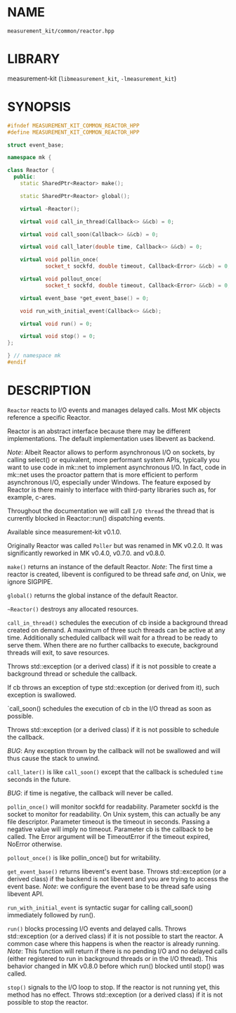 # NAME

`measurement_kit/common/reactor.hpp`

# LIBRARY

measurement-kit (`libmeasurement_kit`, `-lmeasurement_kit`)

# SYNOPSIS

```C++
#ifndef MEASUREMENT_KIT_COMMON_REACTOR_HPP
#define MEASUREMENT_KIT_COMMON_REACTOR_HPP

struct event_base;

namespace mk {

class Reactor {
  public:
    static SharedPtr<Reactor> make();

    static SharedPtr<Reactor> global();

    virtual ~Reactor();

    virtual void call_in_thread(Callback<> &&cb) = 0;

    virtual void call_soon(Callback<> &&cb) = 0;

    virtual void call_later(double time, Callback<> &&cb) = 0;

    virtual void pollin_once(
            socket_t sockfd, double timeout, Callback<Error> &&cb) = 0;

    virtual void pollout_once(
            socket_t sockfd, double timeout, Callback<Error> &&cb) = 0;

    virtual event_base *get_event_base() = 0;

    void run_with_initial_event(Callback<> &&cb);

    virtual void run() = 0;

    virtual void stop() = 0;
};

} // namespace mk
#endif
```

# DESCRIPTION

`Reactor` reacts to I/O events and manages delayed calls. Most MK objects reference a specific Reactor. 

Reactor is an abstract interface because there may be different implementations. The default implementation uses libevent as backend. 

_Note_: Albeit Reactor allows to perform asynchronous I/O on sockets, by calling select() or equivalent, more performant system APIs, typically you want to use code in mk::net to implement asynchronous I/O. In fact, code in mk::net uses the proactor pattern that is more efficient to perform asynchronous I/O, especially under Windows. The feature exposed by Reactor is there mainly to interface with third-party libraries such as, for example, c-ares. 

Throughout the documentation we will call `I/O thread` the thread that is currently blocked in Reactor::run() dispatching events. 

Available since measurement-kit v0.1.0. 

Originally Reactor was called `Poller` but was renamed in MK v0.2.0. It was significantly reworked in MK v0.4.0, v0.7.0. and v0.8.0.

`make()` returns an instance of the default Reactor. _Note_: The first time a reactor is created, libevent is configured to be thread safe _and_, on Unix, we ignore SIGPIPE.

`global()` returns the global instance of the default Reactor.

`~Reactor()` destroys any allocated resources.

`call_in_thread()` schedules the execution of cb inside a background thread created on demand. A maximum of three such threads can be active at any time. Additionally scheduled callback will wait for a thread to be ready to serve them. When there are no further callbacks to execute, background threads will exit, to save resources. 

Throws std::exception (or a derived class) if it is not possible to create a background thread or schedule the callback. 

If cb throws an exception of type std::exception (or derived from it), such exception is swallowed.

`call_soon() schedules the execution of cb in the I/O thread as soon as possible. 

Throws std::exception (or a derived class) if it is not possible to schedule the callback. 

_BUG_: Any exception thrown by the callback will not be swallowed and will thus cause the stack to unwind.

`call_later()` is like `call_soon()` except that the callback is scheduled `time` seconds in the future. 

_BUG_: if time is negative, the callback will never be called.

`pollin_once()` will monitor sockfd for readability. Parameter sockfd is the socket to monitor for readability. On Unix system, this can actually be any file descriptor. Parameter timeout is the timeout in seconds. Passing a negative value will imply no timeout. Parameter cb is the callback to be called. The Error argument will be TimeoutError if the timeout expired, NoError otherwise.

`pollout_once()` is like pollin_once() but for writability.

`get_event_base()` returns libevent's event base. Throws std::exception (or a derived class) if the backend is not libevent and you are trying to access the event base. _Note_: we configure the event base to be thread safe using libevent API.

`run_with_initial_event` is syntactic sugar for calling call_soon() immediately followed by run().

`run()` blocks processing I/O events and delayed calls. Throws std::exception (or a derived class) if it is not possible to start the reactor. A common case where this happens is when the reactor is already running. _Note_: This function will return if there is no pending I/O and no delayed calls (either registered to run in background threads or in the I/O thread). This behavior changed in MK v0.8.0 before which run() blocked until stop() was called.

`stop()` signals to the I/O loop to stop. If the reactor is not running yet, this method has no effect. Throws std::exception (or a derived class) if it is not possible to stop the reactor.


